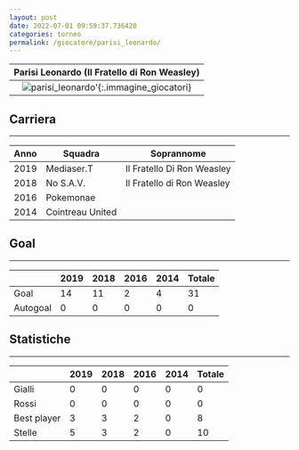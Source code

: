 ```yaml
---
layout: post
date: 2022-07-01 09:59:37.736420
categories: torneo
permalink: /giocatore/parisi_leonardo/
---
```

<link rel='stylesheets' href='./../assets/giocatori.css'>

| Parisi Leonardo (Il Fratello di Ron Weasley) |
|:-----:|
| ![parisi_leonardo]('./../../assets/giocatori/parisi_leonardo.png)'{:.immagine_giocatori} |


## Carriera
----

|Anno|Squadra|Soprannome|
|:---:|---|---|
|2019|Mediaser.T|Il Fratello Di Ron Weasley|
|2018|No S.A.V.|Il Fratello di Ron Weasley|
|2016|Pokemonae||
|2014|Cointreau United||


## Goal
----

| |2019|2018|2016|2014| Totale |
|---|---|---|---|---|---|
|Goal|14|11|2|4|31|
|Autogoal|0|0|0|0|0|


## Statistiche
----

| |2019|2018|2016|2014| Totale |
|---|---|---|---|---|---|
|Gialli|0|0|0|0|0|
|Rossi|0|0|0|0|0|
|Best player|3|3|2|0|8|
|Stelle|5|3|2|0|10|
